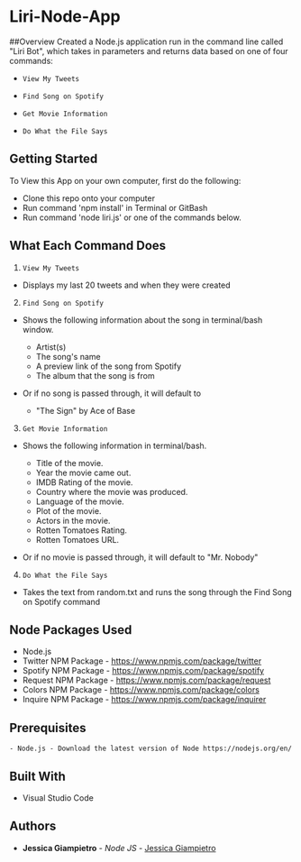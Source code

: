# Liri-Node-App

##Overview
Created a Node.js application run in the command line called "Liri Bot", which takes in parameters and returns data based on one of four commands:

  * `View My Tweets`

  * `Find Song on Spotify`

  * `Get Movie Information`

  * `Do What the File Says`

## Getting Started
To View this App on your own computer, first do the following: 
- Clone this repo onto your computer
- Run command 'npm install' in Terminal or GitBash
- Run command 'node liri.js' or one of the commands below.

## What Each Command Does

1. `View My Tweets`

  * Displays my last 20 tweets and when they were created

2. `Find Song on Spotify`

  * Shows the following information about the song in terminal/bash window.
    * Artist(s)
    * The song's name
    * A preview link of the song from Spotify
    * The album that the song is from

  * Or if no song is passed through, it will default to
    * "The Sign" by Ace of Base

3. `Get Movie Information`

  * Shows the following information in terminal/bash.

    * Title of the movie.
    * Year the movie came out.
    * IMDB Rating of the movie.
    * Country where the movie was produced.
    * Language of the movie.
    * Plot of the movie.
    * Actors in the movie.
    * Rotten Tomatoes Rating.
    * Rotten Tomatoes URL.

  * Or if no movie is passed through, it will default to "Mr. Nobody"

4. `Do What the File Says`

  * Takes the text from random.txt and runs the song through the Find Song on Spotify command

## Node Packages Used
- Node.js
- Twitter NPM Package - https://www.npmjs.com/package/twitter
- Spotify NPM Package - https://www.npmjs.com/package/spotify
- Request NPM Package - https://www.npmjs.com/package/request
- Colors NPM Package - https://www.npmjs.com/package/colors
- Inquire NPM Package - https://www.npmjs.com/package/inquirer

## Prerequisites
```
- Node.js - Download the latest version of Node https://nodejs.org/en/
```

## Built With

* Visual Studio Code

## Authors

* **Jessica Giampietro** - *Node JS* - [Jessica Giampietro](https://github.com/giampietrojess)